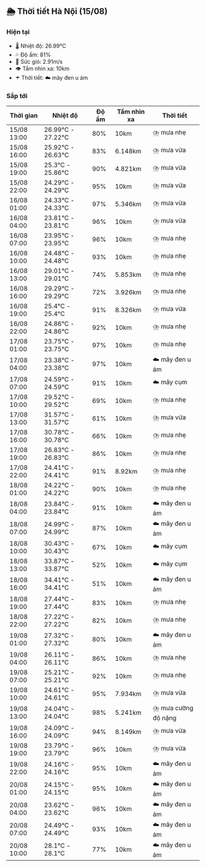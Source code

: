 ## 🌦️ Thời tiết Hà Nội (15/08)

### Hiện tại

- 🌡️ Nhiệt độ: 26.99℃
- 💦 Độ ẩm: 81%
- 💨 Sức gió: 2.91m/s
- 👁️ Tầm nhìn xa: 10km
- ☂️ Thời tiết: ☁️ mây đen u ám

### Sắp tới

| Thời gian | Nhiệt độ | Độ ẩm | Tầm nhìn xa | Thời tiết |
| --- | --- | --- | --- | --- |
| 15/08 13:00 | 26.99℃ - 27.22℃ | 80% | 10km | ⛈️ mưa nhẹ |
| 15/08 16:00 | 25.92℃ - 26.63℃ | 83% | 6.148km | ⛈️ mưa vừa |
| 15/08 19:00 | 25.3℃ - 25.86℃ | 90% | 4.821km | ⛈️ mưa vừa |
| 15/08 22:00 | 24.29℃ - 24.29℃ | 95% | 10km | ⛈️ mưa vừa |
| 16/08 01:00 | 24.33℃ - 24.33℃ | 97% | 5.346km | ⛈️ mưa vừa |
| 16/08 04:00 | 23.81℃ - 23.81℃ | 96% | 10km | ⛈️ mưa vừa |
| 16/08 07:00 | 23.95℃ - 23.95℃ | 96% | 10km | ⛈️ mưa nhẹ |
| 16/08 10:00 | 24.48℃ - 24.48℃ | 93% | 10km | ⛈️ mưa nhẹ |
| 16/08 13:00 | 29.01℃ - 29.01℃ | 74% | 5.853km | ⛈️ mưa nhẹ |
| 16/08 16:00 | 29.29℃ - 29.29℃ | 72% | 3.926km | ⛈️ mưa nhẹ |
| 16/08 19:00 | 25.4℃ - 25.4℃ | 91% | 8.326km | ⛈️ mưa vừa |
| 16/08 22:00 | 24.86℃ - 24.86℃ | 92% | 10km | ⛈️ mưa nhẹ |
| 17/08 01:00 | 23.75℃ - 23.75℃ | 97% | 10km | ⛈️ mưa nhẹ |
| 17/08 04:00 | 23.38℃ - 23.38℃ | 97% | 10km | ☁️ mây đen u ám |
| 17/08 07:00 | 24.59℃ - 24.59℃ | 91% | 10km | ☁️ mây cụm |
| 17/08 10:00 | 29.52℃ - 29.52℃ | 69% | 10km | ⛈️ mưa nhẹ |
| 17/08 13:00 | 31.57℃ - 31.57℃ | 61% | 10km | ⛈️ mưa vừa |
| 17/08 16:00 | 30.78℃ - 30.78℃ | 66% | 10km | ⛈️ mưa nhẹ |
| 17/08 19:00 | 26.83℃ - 26.83℃ | 86% | 10km | ⛈️ mưa nhẹ |
| 17/08 22:00 | 24.41℃ - 24.41℃ | 91% | 8.92km | ⛈️ mưa nhẹ |
| 18/08 01:00 | 24.22℃ - 24.22℃ | 90% | 10km | ⛈️ mưa nhẹ |
| 18/08 04:00 | 23.84℃ - 23.84℃ | 91% | 10km | ☁️ mây đen u ám |
| 18/08 07:00 | 24.99℃ - 24.99℃ | 87% | 10km | ☁️ mây đen u ám |
| 18/08 10:00 | 30.43℃ - 30.43℃ | 67% | 10km | ☁️ mây cụm |
| 18/08 13:00 | 33.87℃ - 33.87℃ | 52% | 10km | ☁️ mây cụm |
| 18/08 16:00 | 34.41℃ - 34.41℃ | 51% | 10km | ☁️ mây đen u ám |
| 18/08 19:00 | 27.44℃ - 27.44℃ | 83% | 10km | ⛈️ mưa nhẹ |
| 18/08 22:00 | 27.22℃ - 27.22℃ | 82% | 10km | ⛈️ mưa nhẹ |
| 19/08 01:00 | 27.32℃ - 27.32℃ | 80% | 10km | ☁️ mây đen u ám |
| 19/08 04:00 | 26.11℃ - 26.11℃ | 86% | 10km | ⛈️ mưa nhẹ |
| 19/08 07:00 | 25.21℃ - 25.21℃ | 92% | 10km | ⛈️ mưa nhẹ |
| 19/08 10:00 | 24.61℃ - 24.61℃ | 95% | 7.934km | ⛈️ mưa vừa |
| 19/08 13:00 | 24.04℃ - 24.04℃ | 98% | 5.241km | ⛈️ mưa cường độ nặng |
| 19/08 16:00 | 24.09℃ - 24.09℃ | 94% | 8.149km | ⛈️ mưa vừa |
| 19/08 19:00 | 23.79℃ - 23.79℃ | 96% | 10km | ⛈️ mưa vừa |
| 19/08 22:00 | 24.16℃ - 24.16℃ | 95% | 10km | ☁️ mây đen u ám |
| 20/08 01:00 | 24.15℃ - 24.15℃ | 95% | 10km | ☁️ mây đen u ám |
| 20/08 04:00 | 23.62℃ - 23.62℃ | 96% | 10km | ☁️ mây đen u ám |
| 20/08 07:00 | 24.49℃ - 24.49℃ | 93% | 10km | ☁️ mây đen u ám |
| 20/08 10:00 | 28.1℃ - 28.1℃ | 77% | 10km | ☁️ mây đen u ám |
